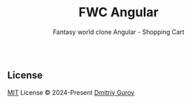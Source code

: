 <h1 align="center">
FWC Angular
</h1>
<p align="center">
Fantasy world clone Angular - Shopping Cart
<p>

<br>
<br>

## License

[MIT](./LICENSE) License © 2024-Present [Dmitriy Gurov](https://github.com/GurovDmitriy)

